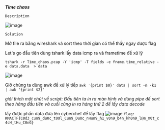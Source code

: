 ***Time chaos***

`Description`

![image](https://github.com/hoanga2dtk68/KMACTF2023-1/assets/110059218/8268f434-5f30-426d-96a5-e7f056fb2733)

`Solution`

Mở file ra bằng wireshark và sort theo thời gian có thể thấy ngay được flag

Let's go đầu tiên dùng tshark lấy data icmp ra và frametime để xử lý

`tshark -r Time_chaos.pcap -Y 'icmp' -T fields -e frame.time_relative -e data.data  > data`

![image](https://github.com/hoanga2dtk68/KMACTF2023-1/assets/110059218/3d5ecd7c-ffaa-46cf-b733-1ac86484ea95)

Giờ chúng ta dùng awk để xử lý tiếp
`awk '{print $0}' data | sort -n -k1 | awk '{print $2}'`

*giải thích một chút về script: Đầu tiên ta in ra màn hình và dùng pipe để sort theo hàng đầu tiên và cuối cùng in ra hàng thứ 2 để lấy data decode*

lấy được phần data đưa lên cyberchef để lấy flag 
![image](https://github.com/hoanga2dtk68/KMACTF2023-1/assets/110059218/41268bab-dbda-4c1d-a966-06081a720a90)
`flag: KMACTF{C0d3_cun9_du0c_t0Ol_Cun9_DuOc_nHun9_h1_v0n9_b4n_kh0n9_l@m_m0t_c4cH_tHu_C0nG}`
